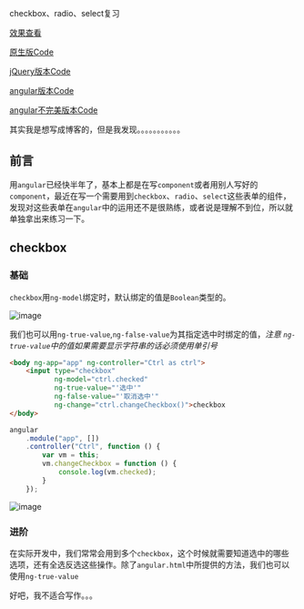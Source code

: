 checkbox、radio、select复习

[效果查看](https://onlymisaky.github.io/reviewForm/)

[原生版Code](https://github.com/onlymisaky/reviewForm/blob/master/index.html)

[jQuery版本Code](https://github.com/onlymisaky/reviewForm/blob/master/jQuery.html)

[angular版本Code](https://github.com/onlymisaky/reviewForm/blob/master/angular.html)

[angular不完美版本Code](https://github.com/onlymisaky/reviewForm/blob/master/angular2.html)




其实我是想写成博客的，但是我发现。。。。。。。。。。。




## 前言
用`angular`已经快半年了，基本上都是在写`component`或者用别人写好的`component`，最近在写一个需要用到`checkbox`、`radio`、`select`这些表单的组件，发现对这些表单在`angular`中的运用还不是很熟练，或者说是理解不到位，所以就单独拿出来练习一下。
## checkbox
### 基础
`checkbox`用`ng-model`绑定时，默认绑定的值是`Boolean`类型的。

![image](http://i4.buimg.com/1949/a9431167786724e2.png)

我们也可以用`ng-true-value`,`ng-false-value`为其指定选中时绑定的值，*注意 `ng-true-value`中的值如果需要显示字符串的话必须使用单引号*
```html
<body ng-app="app" ng-controller="Ctrl as ctrl">
    <input type="checkbox" 
           ng-model="ctrl.checked" 
           ng-true-value="'选中'"
           ng-false-value="'取消选中'"       
           ng-change="ctrl.changeCheckbox()">checkbox
</body>
```
```javascript
angular
    .module("app", [])
    .controller("Ctrl", function () {
        var vm = this;
        vm.changeCheckbox = function () {
            console.log(vm.checked);
        }
    });
```
![image](http://i4.buimg.com/1949/a4f4aa5b4b011b3b.png)
### 进阶
在实际开发中，我们常常会用到多个`checkbox`，这个时候就需要知道选中的哪些选项，还有全选反选这些操作。除了`angular.html`中所提供的方法，我们也可以使用`ng-true-value`








好吧，我不适合写作。。。
